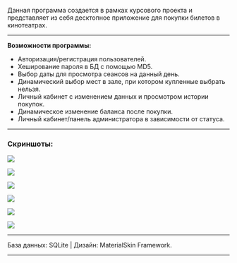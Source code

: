 Данная программа создается в рамках курсового проекта и представляет из себя десктопное приложение для покупки билетов в кинотеатрах.

***

**********************Возможности программы:**********************
* Авторизация/регистрация пользователей.
* Хеширование пароля в БД с помощью MD5.
* Выбор даты для просмотра сеансов на данный день.
* Динамический выбор мест в зале, при котором купленные выбрать нельзя.
* Личный кабинет с изменением данных и просмотром истории покупок.
* Динамическое изменение баланса после покупки.
* Личный кабинет/панель администратора в зависимости от статуса.


***
### Скриншоты:
![](http://imgur.com/9Hl6THv)

![](http://imgur.com/9Hl6THv)

![](http://imgur.com/4G62rAz)

![](http://imgur.com/c8K4w23)

![](http://imgur.com/lNmpyj3)

![](http://imgur.com/nfh8Kg2)


***

База данных: SQLite | Дизайн: MaterialSkin Framework.

***
